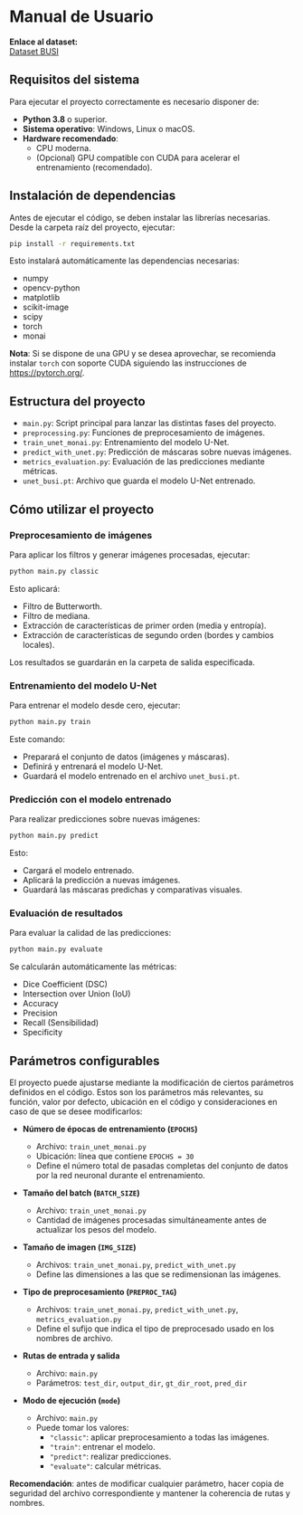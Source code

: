 # Manual de Usuario

**Enlace al dataset:**  
[Dataset BUSI](https://scholar.cu.edu.eg/?q=afahmy/pages/dataset)

## Requisitos del sistema

Para ejecutar el proyecto correctamente es necesario disponer de:

- **Python 3.8** o superior.
- **Sistema operativo**: Windows, Linux o macOS.
- **Hardware recomendado**:
  - CPU moderna.
  - (Opcional) GPU compatible con CUDA para acelerar el entrenamiento (recomendado).

## Instalación de dependencias

Antes de ejecutar el código, se deben instalar las librerías necesarias.  
Desde la carpeta raíz del proyecto, ejecutar:

```bash
pip install -r requirements.txt
```

Esto instalará automáticamente las dependencias necesarias:

- numpy
- opencv-python
- matplotlib
- scikit-image
- scipy
- torch
- monai

**Nota**: Si se dispone de una GPU y se desea aprovechar, se recomienda instalar `torch` con soporte CUDA siguiendo las instrucciones de https://pytorch.org/.

## Estructura del proyecto

- `main.py`: Script principal para lanzar las distintas fases del proyecto.
- `preprocessing.py`: Funciones de preprocesamiento de imágenes.
- `train_unet_monai.py`: Entrenamiento del modelo U-Net.
- `predict_with_unet.py`: Predicción de máscaras sobre nuevas imágenes.
- `metrics_evaluation.py`: Evaluación de las predicciones mediante métricas.
- `unet_busi.pt`: Archivo que guarda el modelo U-Net entrenado.

## Cómo utilizar el proyecto

### Preprocesamiento de imágenes

Para aplicar los filtros y generar imágenes procesadas, ejecutar:

```bash
python main.py classic
```

Esto aplicará:

- Filtro de Butterworth.
- Filtro de mediana.
- Extracción de características de primer orden (media y entropía).
- Extracción de características de segundo orden (bordes y cambios locales).

Los resultados se guardarán en la carpeta de salida especificada.

### Entrenamiento del modelo U-Net

Para entrenar el modelo desde cero, ejecutar:

```bash
python main.py train
```

Este comando:

- Preparará el conjunto de datos (imágenes y máscaras).
- Definirá y entrenará el modelo U-Net.
- Guardará el modelo entrenado en el archivo `unet_busi.pt`.

### Predicción con el modelo entrenado

Para realizar predicciones sobre nuevas imágenes:

```bash
python main.py predict
```

Esto:

- Cargará el modelo entrenado.
- Aplicará la predicción a nuevas imágenes.
- Guardará las máscaras predichas y comparativas visuales.

### Evaluación de resultados

Para evaluar la calidad de las predicciones:

```bash
python main.py evaluate
```

Se calcularán automáticamente las métricas:

- Dice Coefficient (DSC)
- Intersection over Union (IoU)
- Accuracy
- Precision
- Recall (Sensibilidad)
- Specificity

## Parámetros configurables

El proyecto puede ajustarse mediante la modificación de ciertos parámetros definidos en el código. Estos son los parámetros más relevantes, su función, valor por defecto, ubicación en el código y consideraciones en caso de que se desee modificarlos:

- **Número de épocas de entrenamiento (`EPOCHS`)**  
  - Archivo: `train_unet_monai.py`  
  - Ubicación: línea que contiene `EPOCHS = 30`  
  - Define el número total de pasadas completas del conjunto de datos por la red neuronal durante el entrenamiento.

- **Tamaño del batch (`BATCH_SIZE`)**  
  - Archivo: `train_unet_monai.py`  
  - Cantidad de imágenes procesadas simultáneamente antes de actualizar los pesos del modelo.

- **Tamaño de imagen (`IMG_SIZE`)**  
  - Archivos: `train_unet_monai.py`, `predict_with_unet.py`  
  - Define las dimensiones a las que se redimensionan las imágenes.

- **Tipo de preprocesamiento (`PREPROC_TAG`)**  
  - Archivos: `train_unet_monai.py`, `predict_with_unet.py`, `metrics_evaluation.py`  
  - Define el sufijo que indica el tipo de preprocesado usado en los nombres de archivo.

- **Rutas de entrada y salida**  
  - Archivo: `main.py`  
  - Parámetros: `test_dir`, `output_dir`, `gt_dir_root`, `pred_dir`

- **Modo de ejecución (`mode`)**  
  - Archivo: `main.py`  
  - Puede tomar los valores:
    - `"classic"`: aplicar preprocesamiento a todas las imágenes.
    - `"train"`: entrenar el modelo.
    - `"predict"`: realizar predicciones.
    - `"evaluate"`: calcular métricas.

**Recomendación**: antes de modificar cualquier parámetro, hacer copia de seguridad del archivo correspondiente y mantener la coherencia de rutas y nombres.

